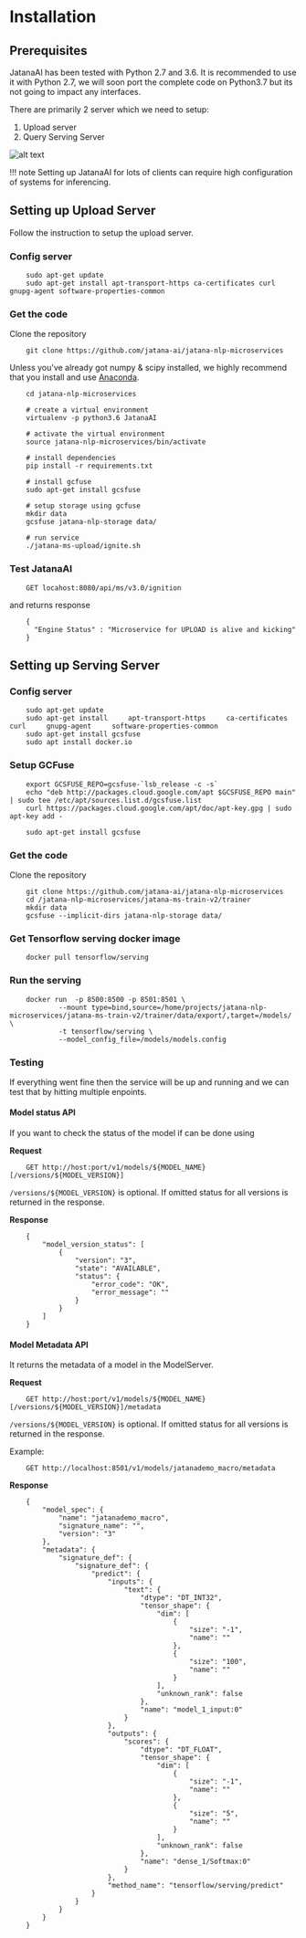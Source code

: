# Installation


## Prerequisites


JatanaAI has been tested with Python 2.7 and 3.6. It is recommended to use it with Python 2.7, we will soon port the complete code on Python3.7 but its not going to impact any interfaces.



There are primarily 2 server which we need to setup:

1. Upload server 
2. Query Serving Server

![alt text]( ./_static/images/server_setup.png "Server Setup")

!!! note
	Setting up JatanaAI for lots of clients can require high configuration of systems for inferencing.



## Setting up Upload Server


Follow the instruction to setup the upload server.

### Config server


```
    sudo apt-get update
    sudo apt-get install apt-transport-https ca-certificates curl gnupg-agent software-properties-common
```

### Get the code 


Clone the repository 

```
    git clone https://github.com/jatana-ai/jatana-nlp-microservices
```


Unless you've already got numpy & scipy installed, we highly recommend that you install and use <a class="reference external" href="https://www.anaconda.com/download/" target="_blank">Anaconda</a>.


```
    cd jatana-nlp-microservices

    # create a virtual environment
    virtualenv -p python3.6 JatanaAI

    # activate the virtual environment
    source jatana-nlp-microservices/bin/activate

    # install dependencies
    pip install -r requirements.txt 

    # install gcfuse
    sudo apt-get install gcsfuse
 
    # setup storage using gcfuse
    mkdir data  
    gcsfuse jatana-nlp-storage data/
  
    # run service
    ./jatana-ms-upload/ignite.sh
```


### Test JatanaAI


```
    GET locahost:8080/api/ms/v3.0/ignition
```
and returns response

```
    {
      "Engine Status" : "Microservice for UPLOAD is alive and kicking"
    }
```




 

## Setting up Serving Server



### Config server


```
    sudo apt-get update
    sudo apt-get install     apt-transport-https     ca-certificates     curl     gnupg-agent     software-properties-common
    sudo apt-get install gcsfuse
    sudo apt install docker.io
```

### Setup GCFuse


```
    export GCSFUSE_REPO=gcsfuse-`lsb_release -c -s`
    echo "deb http://packages.cloud.google.com/apt $GCSFUSE_REPO main" | sudo tee /etc/apt/sources.list.d/gcsfuse.list
    curl https://packages.cloud.google.com/apt/doc/apt-key.gpg | sudo apt-key add -

    sudo apt-get install gcsfuse
```

### Get the code


Clone the repository 

```
    git clone https://github.com/jatana-ai/jatana-nlp-microservices
    cd /jatana-nlp-microservices/jatana-ms-train-v2/trainer
    mkdir data
    gcsfuse --implicit-dirs jatana-nlp-storage data/
```

### Get Tensorflow serving docker image


```
    docker pull tensorflow/serving
```

### Run the serving


```
    docker run  -p 8500:8500 -p 8501:8501 \
            --mount type=bind,source=/home/projects/jatana-nlp-microservices/jatana-ms-train-v2/trainer/data/export/,target=/models/ \
            -t tensorflow/serving \
            --model_config_file=/models/models.config
```


### Testing



If everything went fine then the service will be up and running and we can test that by hitting multiple enpoints.


#### Model status API


If you want to check the status of the model if can be done using

**Request**

```
    GET http://host:port/v1/models/${MODEL_NAME}[/versions/${MODEL_VERSION}]
```

``/versions/${MODEL_VERSION}`` is optional. If omitted status for all versions is returned in the response.


**Response**

```
    {
        "model_version_status": [
            {
                "version": "3",
                "state": "AVAILABLE",
                "status": {
                    "error_code": "OK",
                    "error_message": ""
                }
            }
        ]
    }
```

#### Model Metadata API

It returns the metadata of a model in the ModelServer.


**Request**

```
    GET http://host:port/v1/models/${MODEL_NAME}[/versions/${MODEL_VERSION}]/metadata
```

``/versions/${MODEL_VERSION}`` is optional. If omitted status for all versions is returned in the response.


Example:

```
    GET http://localhost:8501/v1/models/jatanademo_macro/metadata
```

**Response**

```
    {
        "model_spec": {
            "name": "jatanademo_macro",
            "signature_name": "",
            "version": "3"
        },
        "metadata": {
            "signature_def": {
                "signature_def": {
                    "predict": {
                        "inputs": {
                            "text": {
                                "dtype": "DT_INT32",
                                "tensor_shape": {
                                    "dim": [
                                        {
                                            "size": "-1",
                                            "name": ""
                                        },
                                        {
                                            "size": "100",
                                            "name": ""
                                        }
                                    ],
                                    "unknown_rank": false
                                },
                                "name": "model_1_input:0"
                            }
                        },
                        "outputs": {
                            "scores": {
                                "dtype": "DT_FLOAT",
                                "tensor_shape": {
                                    "dim": [
                                        {
                                            "size": "-1",
                                            "name": ""
                                        },
                                        {
                                            "size": "5",
                                            "name": ""
                                        }
                                    ],
                                    "unknown_rank": false
                                },
                                "name": "dense_1/Softmax:0"
                            }
                        },
                        "method_name": "tensorflow/serving/predict"
                    }
                }
            }
        }
    }  
```